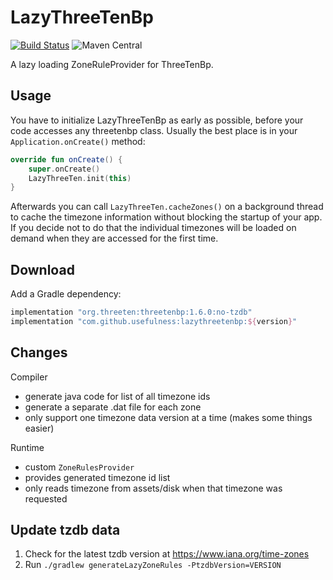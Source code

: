 # LazyThreeTenBp

[![Build Status](https://github.com/usefulness/lazythreetenbp/workflows/Build%20project/badge.svg)](https://github.com/usefulness/lazythreetenbp/actions)
![Maven Central](https://img.shields.io/maven-central/v/com.github.usefulness/lazythreetenbp)


A lazy loading ZoneRuleProvider for ThreeTenBp.

## Usage

You have to initialize LazyThreeTenBp as early as possible, before your code accesses any threetenbp
class. Usually the best place is in your `Application.onCreate()` method:

```kotlin
override fun onCreate() {
    super.onCreate()
    LazyThreeTen.init(this)
}
```

Afterwards you can call `LazyThreeTen.cacheZones()` on a background thread to cache the timezone
information without blocking the startup of your app. If you decide not to do that the individual
timezones will be loaded on demand when they are accessed for the first time.

## Download

Add a Gradle dependency:

```groovy
implementation "org.threeten:threetenbp:1.6.0:no-tzdb"
implementation "com.github.usefulness:lazythreetenbp:${version}"
```

## Changes

Compiler
- generate java code for list of all timezone ids
- generate a separate .dat file for each zone
- only support one timezone data version at a time (makes some things easier)

Runtime
- custom `ZoneRulesProvider`
- provides generated timezone id list
- only reads timezone from assets/disk when that timezone was requested

## Update tzdb data

1. Check for the latest tzdb version at https://www.iana.org/time-zones
2. Run `./gradlew generateLazyZoneRules -PtzdbVersion=VERSION`
